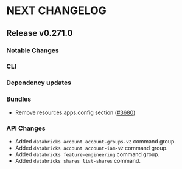 # NEXT CHANGELOG

## Release v0.271.0

### Notable Changes

### CLI

### Dependency updates

### Bundles
* Remove resources.apps.config section ([#3680](https://github.com/databricks/cli/pull/3680))

### API Changes
* Added `databricks account account-groups-v2` command group.
* Added `databricks account account-iam-v2` command group.
* Added `databricks feature-engineering` command group.
* Added `databricks shares list-shares` command.
